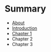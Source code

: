 # Summary

* [About](README.md)
* [Introduction](chapter1.md)
* [Chapter 1](chapter_1.md)
* Chapter 2
* Chapter 3

